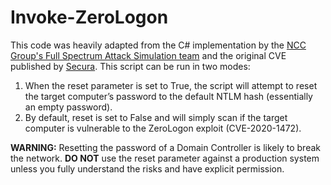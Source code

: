 # Invoke-ZeroLogon
This code was heavily adapted from the C# implementation by the [NCC Group's Full Spectrum Attack Simulation team](https://github.com/nccgroup/nccfsas/tree/main/Tools/SharpZeroLogon) and the original CVE published by [Secura](https://www.secura.com/blog/zero-logon).
This script can be run in two modes: 
1.	When the reset parameter is set to True, the script will attempt to reset the target computer’s password to the default NTLM hash (essentially an empty password).
2.	By default, reset is set to False and will simply scan if the target computer is vulnerable to the ZeroLogon exploit (CVE-2020-1472).

__WARNING:__ Resetting the password of a Domain Controller is likely to break the network. __DO NOT__ use the reset parameter against a production system unless you fully understand the risks and have explicit permission.
